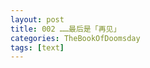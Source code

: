 ```yaml
---
layout: post
title: 002 ……最后是「再见」
categories: TheBookOfDoomsday
tags: [text]
---
```


<!-- 　　“上！”

　　随着少女清脆的声音，一道黑色的身影飞速掠过，隐藏在了战场周围的树丛中。紧接其后的是一道白色的光箭，以迅雷不及掩耳之势直冲树上的大蛇而去。

　　“ILDYFLWN（增殖）。”

　　藏在暗处的少年轻念咒语，而后光箭一分二、二分四、四分八，在极短的时间内变作成千上百支，铺天盖地好似雨点般降下攻击。

　　“上来就放这么耗魔力的光箭，浮躁！”

　　库库尔坎嗤笑了一声，蛇尾一摆，就把光箭都甩飞向四面八方去了，然后从巨树上腾起，扇动翅膀驰骋在半空中。

　　维瑞尔急忙念了一句“LORFUOC”，控制着乱飞的箭避开同伴和自己。光箭射向别处的地面，深深地插进泥土中而后消散。

　　在一片混乱之中，希特几下跳跃到某棵树顶，又拉了个满月弓连射出三道火龙魔法，从不同的三个方向直逼库库尔坎的翅膀。

　　对方猛地一扇翅膀，远离了逼近的攻击，同时一道巨大的龙卷风随之产生，卷住三道火龙生生将它们变了个方向，强力的火焰风反向希特追去。

　　“轰——”巨响之后烟尘四起又散去，库库尔坎先看见的是防护罩的光芒。

　　“居然被那小子防住了，反应倒挺快。”

　　还不知道自己被赞赏了的维瑞尔只觉施法的手在颤抖，一滴冷汗从他的额角滑到下颌，然后滴落。刚才那攻击在巨蛇的旋风加持之下力量猛涨，展开防护的他险些撑不住。

　　“希特，分散攻击！”

　　同伴点了点头，在树枝之间穿梭，一边跳跃一边从不同角度释放附上不同魔法的箭。维瑞尔同样在树丛间穿梭，为希特的每次攻击随机附上不同的加持，同时防御被弹回来的攻击。

　　在这样浩大又复杂的攻势之下，饶是库库尔坎再会反弹也有些力不从心，只能靠闪避来躲避一些防不住的攻击。

　　这些攻击数量众多但是力量却不强，像是夏天森林里的小飞虫一样扰人。库库尔坎在这样的骚扰之下一不留意，被一道火焰魔法烧到了一点翅膀上的羽毛。

　　库库尔坎的耐心霎时被烧尽了。

　　够了，阿纳伊丝对他们的自信根本就是自大！这样的攻击能打倒谁，退场吧！

　　他一怒之下砰地落到地面上，落点为中心的土地崩裂辐射向四方。穿梭着的维瑞尔和希特都因地面震动而重心不稳，步伐都顿了片刻。

　　就这一瞬间，地上的裂缝处长出数不清的藤蔓，死死缠住了两人的小腿，完全没有挣开的可能性。正是库库尔坎的招牌技之“万物生长”的魔法。

　　“到此为止了，主动认输我可以考虑……”

　　库库尔坎高傲地开口，话说到一半突然一滞。

　　一道强力的攻击突然出现在他的头后。

　　什么时候？！遭了，好快！防不住了……

　　这是他倒下前一瞬间来得及想的所有话。

　　一直苦苦维持魔法的维瑞尔终于体力不支，腿一软踉跄倒地。

　　失去意识前，他看见太阳高悬空中撒下光辉，晴朗的天空抱着一朵朵云，云朵后面是他最喜欢的湛蓝色。

　　……

　　“那条破蛇的反弹能力太犯规了。这样岂不是任何攻击都无效！”

　　“不，覆盖范围这么大的魔法一定不能时时维持，不然那样也太费魔力了。我上次观察过，那条蛇是在我们的攻击靠近的一瞬间精准铺开局部的反弹魔法。”

　　“既然如此，是不是说如果我们发动广而密的攻击的话，他有可能防不住？”

　　“有这个可能。问题在于，我们的每次攻击都要达到能打伤他的强度，他才会进行反弹防御。我想想……有了！希特，你擅长快速发动攻击，但是强度可能达不到。而我擅长辅助，可以为你的每道攻击增加强度。”

　　“好主意。但是我们该如何制胜呢？”

　　“阿纳伊丝说过，敌人越强大，越容易犯轻敌的错误。我们可以设计迷惑他。比如……将力量尽可能弱的箭藏在一开始发动的光箭攻击中，再用不间断的饱和式掩藏它，最后在他放松警惕的时候，利用重力坠落的速度接近他，接近的一瞬间迅速强化力量，一击必杀。”

　　“可是那样的话，不就要一直维持着那支箭保持飞行？施放如此久的控制魔法，你的身体吃得消吗？”

　　“再难也要去试试。希特，这是我们最后的机会了……”

　　……

　　维瑞尔感觉后颈痒痒的，一睁眼发现自己躺在刚打倒的那条巨蛇身上，立刻清醒过来，下意识想要拉开距离，却牵动了腿上的伤口，疼得当即“嘶”了一声。

　　“诶！你小子别乱动，阿纳伊丝还没治好你。”更震惊维瑞尔的是，那条蛇突然开口说活了，“别害怕，我叫库库尔坎。你们已经打赢我了，所以赢得了和本大人说话并且和平共处的恩赐。虽然单凭力量你们绝无可能战胜我，你们这种狡猾的小招数明明是胜之不武、趁人之危、歪门邪道……”

　　“好了库库尔坎，要不是我及时替你分散了那一击的力量，我们的世界树守护兽羽蛇神大人可就一命呜呼咯。”

　　清亮的女声从身后传来，维瑞尔连忙回头，看见阿纳伊丝正向这边走来，后面跟着希特，手里抱着一堆药草。

　　阿纳伊丝接着对他说：“希特的伤很轻，都是擦伤。倒是你，不仅倒下的时候撞到了地上的石头，还因为过度透支魔力造成了些内伤，之后得静养一阵子不准使用魔法了。”

　　维瑞尔低下头，本以为阿纳伊丝要接着教训他几句，责怪他不好好珍惜自己的身体之类的话，却感觉到自己的肩膀被拍了一下。他愕然抬头，看见她嘴角提起一点欣慰的弧度，那双漂亮的绿眼睛里映出了自己。

　　“恭喜你们，从现在开始，你们出师了。”

　　希特和维瑞尔对视一眼，也露出了发自内心的笑容，笑容扩大，然后变作笑声混着阳光洒落周围，连带着气呼呼的库库尔坎心情都畅快了不少。

　　这是个晴朗的下午，晴朗到时间仿佛也愿意为之停步。

　　这是个斑斓的下午，斑斓到在他们的记忆中画下了虹一样的笔触。

　　很多年以后，当维瑞尔终于回到兰德维迪时，洒落的阳光与葳蕤的丛林之间，仿佛还凝着那些笑声。

　　那些笑声用它们虹一般的笔触，领着他回到彩色的世界中去。

　　……

　　“帕莱亚？”

　　“嗯。那是我接受教育的学院，同时也是我与我的挚友和同伴们结识的地方。我希望你们出去之后也可以去那里学习。算算日子，等你们到那里的时候正好能赶上学院的新学期开学。”

　　阿纳伊丝一边低头写信，一边对两个孩子说。

　　这会儿正是他们的“整理”时间。三人会在睡觉之前抽出一段时间将自己的一天进行收尾，阿纳伊丝会用这半个小时总结今天的研究成果，希特会用来保养自己的弓箭，而维瑞尔会拿来读书、思考、发呆。

　　“我们？”维瑞尔察觉到不对劲，放下书问道，“阿纳伊丝你不和我们一起出去吗？”

　　阿纳伊丝的动作一滞，然后回答：“嗯，我有些事情要留在兰德维迪一阵子，不能和你们一起走。另外，这是我为你们写的推荐信。维瑞尔，你拿着吧，到了帕莱亚学院，交给那里的校长。

　　“然后，这个是大陆的地图，我为你们标记了学院的位置。地图附了定位术，会根据你们的位置调整路线。

　　“这是储物箱，空间魔法的布置效率不高，但是存你们要带的行李应该足够了。

　　“这是护身玉环，你们俩一人一个，察觉到致命攻击的时候会展开护盾百分百抵挡一次。

　　“还有这个……”

　　“等等！阿纳伊丝！这也太多了吧，你怎么会有这么多魔法工具？！”维瑞尔已经接不过来被递过来的东西了，急忙叫停。

　　“而且我们两天后才走，现在收拾行李也太早了。”同样分身乏术的希特补充道。

　　阿纳伊丝愣了一下，透亮的绿眸里盛满了抱歉：“你们说的对。是我太心急了。”

　　话音落下，不知道为什么，谁都没有接话。屋内一下子安静了片刻，只听到窗外的夏虫在沙沙地歌唱。

　　“我们……还能回到兰德维迪的吧？”

　　希特突然低低地问了一句。

　　“当然可以，只要你们愿意，兰德维迪会永远向你们敞开怀抱。”

　　阿纳伊丝回答。

　　在他们回到各自的房间前，阿纳伊丝布置下了之后的安排：

　　“要离开的话，还是会有一段时间很难见到这里的一切的。明后两天你们就不用修习了，去好好和兰德维迪告个别吧。”

　　一夜无梦。

　　第二天天刚破晓，维瑞尔和希特就轻轻推门出发了。

　　他们和屋前的湖泊告别。蓝宝石般的湖像母亲的眼睛一样，自他们来到兰德维迪起就温柔地看着他们，看他们从斧头都举不动的年纪成长为独当一面的战士。

　　他们和清澈的河流告别。哗哗的流水在他们外出训练时滋润了他们干燥的喉咙，在他们负伤清洗时安抚着他们的伤口，在夏天的时候为他们献上小鱼小虾，在冬天的时候为他们提供玩乐的冰场。

　　他们和隐蔽的洞穴告别。维瑞尔就是在这个洞穴捡到伤痕累累的希特的，当时小小的他硬是背着和他差不多年纪的女孩，走了这么长的路回到家里。后来这里也成为了他们的秘密基地，用于在外过夜遇到大雨时充当暂时的安眠处。

　　他们和库库尔坎告别。虽然他们相处的大多数时间里都是在打架，但是也打下了相当的感情基础，在战斗告一段落之后迅速结成了朋友。维瑞尔休养期间用的很多珍贵药草都是这只性情豪爽的羽蛇飞遍周围采来的。库库尔坎甚至呜呜大哭，大叫着“我会想念你们的！常回来看看！”之类的话。

　　他们和搭巢的小鸟告别，和地底的巨型蘑菇告别，和矿洞深处的荧光水晶告别，和悬崖底下的骷髅告别，和被他们打过不知多少次的猛兽告别……

　　最后一天日暮，他们爬上最高的山坡，对着西边的只剩下一点脑袋的太阳大喊：“再见啦——兰德维迪的落日——”

　　然后希特轻轻吐出最后一句：“最后是兰德维迪，再见啦。”

　　维瑞尔侧过头，朦胧中他看不清少女的表情，似乎有什么在闪光，又似乎没有。

　　于是他也轻声重复了一句。

　　“兰德维迪，再见。”

　　……

　　“决定好了？”库库尔坎挂在巨树上，懒洋洋地对树下的女子说。

　　“嗯。”阿纳伊丝画完法阵的最后一笔，烧掉了手上那张图纸，抬头看向天边的火烧云，“这是一笔很值的交易，不是吗？”

　　库库尔坎“嘁”了一声，别过头去嘟囔到：“好言难劝该死的鬼。反正我之后是不会想念你的。”

　　“随你。” -->